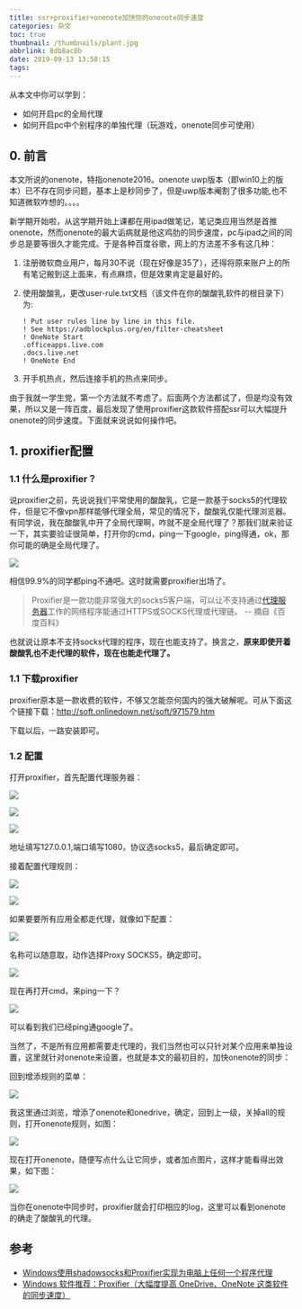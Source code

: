 ```yaml
---
title: ssr+proxifier+onenote加快你的onenote同步速度
categories: 杂文
toc: true
thumbnail: /thumbnails/plant.jpg
abbrlink: 8db8ac8b
date: 2019-09-13 13:58:15
tags:
---
```


从本文中你可以学到：

- 如何开启pc的全局代理
- 如何开启pc中个别程序的单独代理（玩游戏，onenote同步可使用）
<!-- more -->
## 0. 前言
本文所说的onenote，特指onenote2016。onenote uwp版本（即win10上的版本）已不存在同步问题，基本上是秒同步了，但是uwp版本阉割了很多功能,也不知道微软咋想的。。。。

新学期开始啦，从这学期开始上课都在用ipad做笔记，笔记类应用当然是首推onenote，然而onenote的最大诟病就是他这鸡肋的同步速度，pc与ipad之间的同步总是要等很久才能完成。于是各种百度谷歌，网上的方法差不多有这几种：

1. 注册微软商业用户，每月30不说（现在好像是35了），还得将原来账户上的所有笔记搬到这上面来，有点麻烦，但是效果肯定是最好的。

2. 使用酸酸乳，更改user-rule.txt文档（该文件在你的酸酸乳软件的根目录下）为:

   ```
   ! Put user rules line by line in this file.
   ! See https://adblockplus.org/en/filter-cheatsheet
   ! OneNote Start
   .officeapps.live.com
   .docs.live.net
   ! OneNote End
   ```

3. 开手机热点，然后连接手机的热点来同步。

由于我就一学生党，第一个方法就不考虑了。后面两个方法都试了，但是均没有效果，所以又是一阵百度，最后发现了使用proxifier这款软件搭配ssr可以大幅提升onenote的同步速度。下面就来说说如何操作吧。

## 1. proxifier配置

### 1.1 什么是proxifier？

说proxifier之前，先说说我们平常使用的酸酸乳，它是一款基于socks5的代理软件，但是它不像vpn那样能够代理全局，常见的情况下，酸酸乳仅能代理浏览器。有同学说，我在酸酸乳中开了全局代理啊，咋就不是全局代理了？那我们就来验证一下，其实要验证很简单，打开你的cmd，ping一下google，ping得通，ok，那你可能的确是全局代理了。

![](https://ae01.alicdn.com/kf/Hfb5fe0522ab84a64adc168354ed7a7dcv.jpg)

相信99.9%的同学都ping不通吧。这时就需要proxifier出场了。

> Proxifier是一款功能非常强大的socks5客户端，可以让不支持通过[代理服务器](https://baike.baidu.com/item/代理服务器/97996)工作的网络程序能通过HTTPS或SOCKS代理或代理链。 -- 摘自《百度百科》

也就说让原本不支持socks代理的程序，现在也能支持了。换言之，**原来即使开着酸酸乳也不走代理的软件，现在也能走代理了。**

### 1.1 下载proxifier

proxifier原本是一款收费的软件，不够又怎能奈何国内的强大破解呢。可从下面这个链接下载：http://soft.onlinedown.net/soft/971579.htm

下载以后，一路安装即可。

### 1.2 配置

打开proxifier，首先配置代理服务器：

![](https://ae01.alicdn.com/kf/H7d7405b93a414ce8bb9c2080f19ea286v.jpg)

![](https://ae01.alicdn.com/kf/H20ba309ae41b48a9b68e991d1e0e4516b.jpg)

![](https://ae01.alicdn.com/kf/Hb4af7c1157ad495d8327b5937729b0abx.jpg)

地址填写127.0.0.1,端口填写1080，协议选socks5，最后确定即可。

接着配置代理规则：

![](https://ae01.alicdn.com/kf/H13e1a3dc9c624a47afad9afd34df4860u.jpg)

![](https://ae01.alicdn.com/kf/Hb37d450731fa4c21921a125789e3065cP.png)

如果要要所有应用全都走代理，就像如下配置：

![](https://ae01.alicdn.com/kf/He1333e6853674779befed5d0c46844c01.jpg)

名称可以随意取，动作选择Proxy SOCKS5，确定即可。

![](https://ae01.alicdn.com/kf/H843c8f44d1bb4186b97177369df46236u.png)

现在再打开cmd，来ping一下？

![](https://ae01.alicdn.com/kf/H865124e87b494acebeeb4a3889717645S.jpg)

可以看到我们已经ping通google了。

当然了，不是所有应用都需要走代理的，我们当然也可以只针对某个应用来单独设置，这里就针对onenote来设置，也就是本文的最初目的，加快onenote的同步：

回到增添规则的菜单：

![](https://ae01.alicdn.com/kf/Hf5091a5de48e4b44b2d1a6b132108f09g.jpg)

我这里通过浏览，增添了onenote和onedrive，确定，回到上一级，关掉all的规则，打开onenote规则，如图：

![](https://ae01.alicdn.com/kf/Hebab826439a145ca92f0cee5dfecb34a2.jpg)

现在打开onenote，随便写点什么让它同步，或者加点图片，这样才能看得出效果，如下图：

![](https://ae01.alicdn.com/kf/H7fda71fbe1ea439cb3d3845ae3ab8e44k.jpg)

当你在onenote中同步时，proxifier就会打印相应的log，这里可以看到onenote的确走了酸酸乳的代理。

## 参考

- [Windows使用shadowsocks和Proxifier实现为电脑上任何一个程序代理 ](https://my.oschina.net/u/1427693/blog/739108)
- [Windows 软件推荐：Proxifier（大幅度提高 OneDrive、OneNote 这类软件的同步速度）](http://maybeiwill.me/proxifier/)
